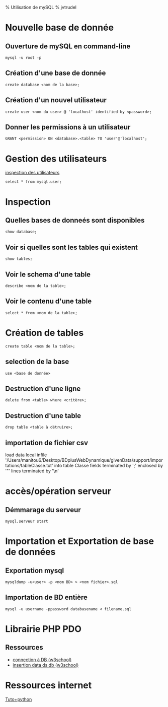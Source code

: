 % Utilisation de mySQL
% jvtrudel


# Nouvelle base de donnée

## Ouverture de mySQL en command-line

    mysql -u root -p

## Création d'une base de donnée

    create database <nom de la base>;

## Création d'un nouvel utilisateur

    create user <nom du user> @ 'localhost' identified by <password>;

## Donner les permissions à un utilisateur

    GRANT <permission> ON <database>.<table> TO 'user'@'localhost';


# Gestion des utilisateurs
[inspection des utilisateurs](http://alvinalexander.com/blog/post/mysql/show-users-i-ve-created-in-mysql-database)

    select * from mysql.user;

# Inspection

## Quelles bases de donneés sont disponibles

    show database;

## Voir si quelles sont les tables qui existent

    show tables;

## Voir le schema d'une table

    describe <nom de la table>;

## Voir le contenu d'une table

    select * from <nom de la table>;

# Création de tables

    create table <nom de la table>;

## selection de la base

    use <base de donnée>

## Destruction d'une ligne

    delete from <table> where <critère>;

## Destruction d'une table

    drop table <table à détruire>;


## importation de fichier csv

   load data local infile '/Users/manitou6/Desktop/BDplusWebDynamique/givenData/support/importations/tableClasse.txt' into table Classe
   fields terminated by ';'
   enclosed by '"'
   lines terminated by '\n'

# accès/opération serveur

## Démmarage du serveur

   <!-- sudo port load mysql56-server !-->

    mysql.serveur start


# Importation et Exportation de base de données

## Exportation mysql

    mysqldump -u<user> -p <nom BD> > <nom fichier>.sql

## Importation de BD entière

    mysql -u username -ppassword databasename < filename.sql

# Librairie PHP PDO

## Ressources

  - [connection à DB (w3school) ](http://www.w3schools.com/php/php_mysql_connect.asp)
  - [insertion data ds db (w3school)](http://www.w3schools.com/php/php_mysql_insert.asp)

# Ressources internet

[Tuto+python](http://zetcode.com/db/mysqlpython/)
